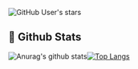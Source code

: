 ![GitHub User's stars](https://img.shields.io/github/stars/dhdh3311?label=doom%27s%20stars&logoColor=Black&style=social)

## 🧐 Github Stats
![Anurag's github stats](https://github-readme-stats.vercel.app/api?username=dhdh3311&theme=graywhite&show_icons=true)[![Top Langs](https://github-readme-stats.vercel.app/api/top-langs/?username=dhdh3311&theme=graywhite&langs_count=3)](https://github.com/anuraghazra/github-readme-stats)
<!--
**dhdh3311/dhdh3311** is a ✨ _special_ ✨ repository because its `README.md` (this file) appears on your GitHub profile.

Here are some ideas to get you started:

- 🔭 I’m currently working on ...
- 🌱 I’m currently learning ...
- 👯 I’m looking to collaborate on ...
- 🤔 I’m looking for help with ...
- 💬 Ask me about ...
- 📫 How to reach me: ...
- 😄 Pronouns: ...
- ⚡ Fun fact: ...
-->

